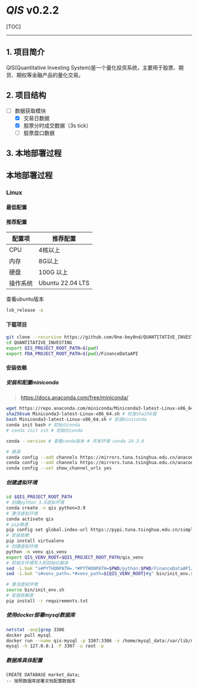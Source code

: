 # ***QIS*** v0.2.2

[TOC]

---

## 1. 项目简介

QIS(Quantitative Investing System)是一个量化投资系统，主要用于股票、期货、期权等金融产品的量化交易。

## 2. 项目结构

- [ ] 数据获取模块
    - [x] 交易日数据
    - [x] 股票分时成交数据（3s tick）
    - [ ] 股票盘口数据

## 3. 本地部署过程

## 本地部署过程

### Linux

#### 最低配置

[//]: # (TODO: 添加最低配置)

#### 推荐配置

| 配置项  | 推荐配置             |
|------|------------------|
| CPU  | 4核以上             |
| 内存   | 8G以上             |
| 硬盘   | 100G 以上          |
| 操作系统 | Ubuntu 22.04 LTS |

查看ubuntu版本

```bash
lsb_release -a
```

#### 下载项目

```bash
git clone --recursive https://github.com/0ne-bey0nd/QUANTITATIVE_INVESTING.git
cd QUANTITATIVE_INVESTING
export QIS_PROJECT_ROOT_PATH=$(pwd)
export FDA_PROJECT_ROOT_PATH=$(pwd)/FinanceDataAPI

```

#### 安装依赖

##### 安装和配置miniconda

> https://docs.anaconda.com/free/miniconda/

```bash
wget https://repo.anaconda.com/miniconda/Miniconda3-latest-Linux-x86_64.sh  # 下载miniconda安装包
sha256sum Miniconda3-latest-Linux-x86_64.sh # 检查sha256值
bash Miniconda3-latest-Linux-x86_64.sh # 安装miniconda
conda init bash # 初始化conda
# conda init zsh # 初始化conda

conda --version # 查看conda版本 # 开发环境 conda 24.3.0

# 换源
conda config --add channels https://mirrors.tuna.tsinghua.edu.cn/anaconda/pkgs/free/
conda config --add channels https://mirrors.tuna.tsinghua.edu.cn/anaconda/pkgs/main/
conda config --set show_channel_urls yes
```

##### 创建虚拟环境

```bash
cd $QIS_PROJECT_ROOT_PATH
# 创建python 3.9虚拟环境
conda create -n qis python=3.9
# 激活虚拟环境
conda activate qis
# pip换源
pip config set global.index-url https://pypi.tuna.tsinghua.edu.cn/simple
# 安装依赖
pip install virtualenv
# 创建虚拟环境
python -m venv qis_venv
export QIS_VENV_ROOT=$QIS_PROJECT_ROOT_PATH/qis_venv
# 将相关环境写入到初始化脚本
sed -i.bak "s#PYTHONPATH=.*#PYTHONPATH=$PWD/python:$PWD/FinanceDataAPI/python#g" bin/init_env.sh
sed -i.bak "s#venv_path=.*#venv_path=${QIS_VENV_ROOT}#g" bin/init_env.sh

# 激活虚拟环境
source bin/init_env.sh
# 安装依赖库
pip install -r requirements.txt
```

##### 使用docker部署mysql数据库

```bash
netstat -anp|grep 3306
docker pull mysql
docker run --name qis-mysql -p 3307:3306 -v /home/mysql_data:/var/lib/mysql --restart=always -e MYSQL_ROOT_PASSWORD={your_password} -d mysql
mysql -h 127.0.0.1 -P 3307 -u root -p 
```

##### 数据库具体配置

```mysql
CREATE DATABASE market_data;
-- 按照数据库部署文档配置数据库
```

##



